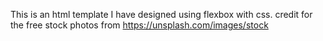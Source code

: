 This is an html template I have designed using flexbox with css.
credit for the free stock photos from https://unsplash.com/images/stock
